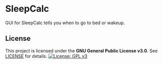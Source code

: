 # SleepCalc
GUI for SleepCalc tells you when to go to bed or wakeup.

## License
This project is licensed under the **GNU General Public License v3.0**. See [LICENSE](LICENSE) for details.
[![License: GPL v3](https://img.shields.io/badge/License-GPLv3-blue.svg)](https://www.gnu.org/licenses/gpl-3.0)
